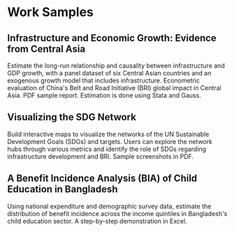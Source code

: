 # Work Samples
## Infrastructure and Economic Growth: Evidence from Central Asia
Estimate the long-run relationship and causality between infrastructure and GDP growth, with a panel dataset of six Central Asian countries and an exogenous growth model that includes infrastructure. Econometric evaluation of China's Belt and Road Initiative (BRI) global impact in Central Asia. PDF sample report. Estimation is done using Stata and Gauss.
## Visualizing the SDG Network
Build interactive maps to visualize the networks of the UN Sustainable Development Goals (SDGs) and targets. Users can explore the network hubs through various metrics and identify the role of SDGs regarding infrastructure development and BRI. Sample screenshots in PDF.
## A Benefit Incidence Analysis (BIA) of Child Education in Bangladesh
Using national expenditure and demographic survey data, estimate the distribution of benefit incidence across the income quintiles in Bangladesh's child education sector. A step-by-step demonstration in Excel.
